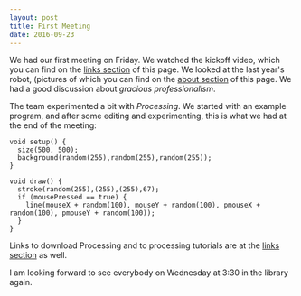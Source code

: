 ```yaml
---
layout: post
title: First Meeting
date: 2016-09-23
---
```


We had our first meeting on Friday. We watched the kickoff video, which you can
find on the [links section](/links/) of this page.  We looked at the last year's
robot, (pictures of which you can find on the [about section](/about/) of this
page.  We had a good discussion about _gracious professionalism_.

The team experimented a bit with _Processing_.  We started with an example
program, and after some editing and experimenting, this is what we had at the
end of the meeting:

``` Processing
void setup() {
  size(500, 500);
  background(random(255),random(255),random(255));
}

void draw() {
  stroke(random(255),(255),(255),67);
  if (mousePressed == true) {
    line(mouseX + random(100), mouseY + random(100), pmouseX + random(100), pmouseY + random(100));
  }
}
```

Links to download Processing and to processing tutorials are at the [links
section](/links/) as well.

I am looking forward to see everybody on Wednesday at 3:30 in the library
again.
